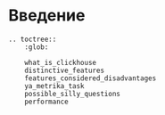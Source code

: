 Введение
========

```eval_rst
.. toctree::
    :glob:

    what_is_clickhouse
    distinctive_features
    features_considered_disadvantages
    ya_metrika_task
    possible_silly_questions
    performance
```